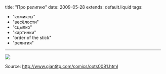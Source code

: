 title: "Про религию"
date: 2009-05-28
extends: default.liquid
tags:
  - "комиксы"
  - "весёлости"
  - "сцылко"
  - "картинки"
  - "order of the stick"
  - "религия"
---
![](http://www.giantitp.com/comics/images/oots0081.gif)

Source: <http://www.giantitp.com/comics/oots0081.html>
